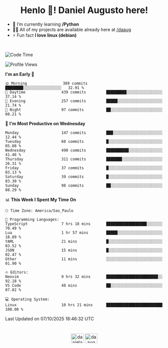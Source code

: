 <h1 align="center">Henlo 👋! Daniel Augusto here!</h1>

- 🌱 I’m currently learning **/Python**
- 👨‍💻 All of my projects are available already here at [/daaug](https://github.com/daaug)
- ⚡ Fun fact **I love linux (debian)**
<h1></h1>

<!--START_SECTION:waka-->
![Code Time](http://img.shields.io/badge/Code%20Time-77%20hrs-blue)

![Profile Views](http://img.shields.io/badge/Profile%20Views-0-blue)

**I'm an Early 🐤** 

```text
🌞 Morning                389 commits         ████████░░░░░░░░░░░░░░░░░   32.91 % 
🌆 Daytime                439 commits         █████████░░░░░░░░░░░░░░░░   37.14 % 
🌃 Evening                257 commits         █████░░░░░░░░░░░░░░░░░░░░   21.74 % 
🌙 Night                  97 commits          ██░░░░░░░░░░░░░░░░░░░░░░░   08.21 % 
```
📅 **I'm Most Productive on Wednesday** 

```text
Monday                   147 commits         ███░░░░░░░░░░░░░░░░░░░░░░   12.44 % 
Tuesday                  60 commits          █░░░░░░░░░░░░░░░░░░░░░░░░   05.08 % 
Wednesday                490 commits         ██████████░░░░░░░░░░░░░░░   41.46 % 
Thursday                 311 commits         ███████░░░░░░░░░░░░░░░░░░   26.31 % 
Friday                   37 commits          █░░░░░░░░░░░░░░░░░░░░░░░░   03.13 % 
Saturday                 39 commits          █░░░░░░░░░░░░░░░░░░░░░░░░   03.30 % 
Sunday                   98 commits          ██░░░░░░░░░░░░░░░░░░░░░░░   08.29 % 
```


📊 **This Week I Spent My Time On** 

```text
🕑︎ Time Zone: America/Sao_Paulo

💬 Programming Languages: 
TypeScript               7 hrs 18 mins       ██████████████████░░░░░░░   70.49 % 
Lua                      1 hr 57 mins        █████░░░░░░░░░░░░░░░░░░░░   18.89 % 
YAML                     21 mins             █░░░░░░░░░░░░░░░░░░░░░░░░   03.52 % 
JSON                     15 mins             █░░░░░░░░░░░░░░░░░░░░░░░░   02.47 % 
Other                    11 mins             ░░░░░░░░░░░░░░░░░░░░░░░░░   01.90 % 

🔥 Editors: 
Neovim                   9 hrs 32 mins       ███████████████████████░░   92.18 % 
VS Code                  48 mins             ██░░░░░░░░░░░░░░░░░░░░░░░   07.82 % 

💻 Operating System: 
Linux                    10 hrs 21 mins      █████████████████████████   100.00 % 
```


 Last Updated on 07/10/2025 18:46:32 UTC
<!--END_SECTION:waka-->

<h1></h1>
<p align="center">
<a href="https://linkedin.com/in/danielaug" target="blank"><img align="center" src="https://raw.githubusercontent.com/rahuldkjain/github-profile-readme-generator/master/src/images/icons/Social/linked-in-alt.svg" alt="danielaug" height="30" width="40" /></a> 
<a href="https://www.hackerrank.com/daaug" target="blank"><img align="center" src="https://raw.githubusercontent.com/rahuldkjain/github-profile-readme-generator/master/src/images/icons/Social/hackerrank.svg" alt="daaug" height="30" width="40" /></a>
</p>
